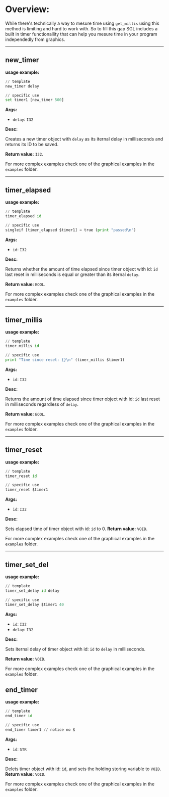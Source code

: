 # Overview:

While there's technically a way to mesure time using `get_millis` using this method is limiting and hard to work with. So to fill this gap SGL includes a built in timer functionallity that can help you mesure time in your program independedly from graphics.

___
## **new_timer**

**usage example:**
```Python
// template
new_timer delay

// specific use
set timer1 [new_timer 500]
```


**Args:**

* `delay`: `I32`

    

**Desc:**

Creates a new timer object with `delay` as its iternal delay in milliseconds and returns its ID to be saved.

**Return value:** `I32`.

For more complex examples check one of the graphical examples in the `examples` folder.

___
## **timer_elapsed**

**usage example:**
```Python
// template
timer_elapsed id

// specific use
singleif [timer_elapsed $timer1] = true (print "passed\n")
```


**Args:**

* `id`: `I32`

    

**Desc:**

Returns whether the amount of time elapsed since timer object with id: `id` last reset in milliseconds is equal or greater than its iternal `delay`.

**Return value:** `BOOL`.

For more complex examples check one of the graphical examples in the `examples` folder.

___
## **timer_millis**

**usage example:**
```Python
// template
timer_millis id

// specific use
print "Time since reset: {}\n" (timer_millis $timer1)
```


**Args:**

* `id`: `I32`

    

**Desc:**

Returns the amount of time elapsed since timer object with id: `id` last reset in milliseconds regardless of `delay`.

**Return value:** `BOOL`.

For more complex examples check one of the graphical examples in the `examples` folder.

___
## **timer_reset**

**usage example:**
```Python
// template
timer_reset id

// specific use
timer_reset $timer1
```


**Args:**

* `id`: `I32`

    

**Desc:**

Sets elapsed time of timer object with id: `id` to 0.
**Return value:** `VOID`.

For more complex examples check one of the graphical examples in the `examples` folder.

___
## **timer_set_del**

**usage example:**
```Python
// template
timer_set_delay id delay

// specific use
timer_set_delay $timer1 40
```


**Args:**

* `id`: `I32`
* `delay`: `I32`

    

**Desc:**

Sets iternal delay  of timer object with id: `id` to `delay` in milliseconds.

**Return value:** `VOID`.

For more complex examples check one of the graphical examples in the `examples` folder.

## **end_timer**

**usage example:**
```Python
// template
end_timer id

// specific use
end_timer timer1 // notice no $
```


**Args:**

* `id`: `STR`

    

**Desc:**

Delets timer object with id: `id`, and sets the holding storing variable to `VOID`.
**Return value:** `VOID`.

For more complex examples check one of the graphical examples in the `examples` folder.
